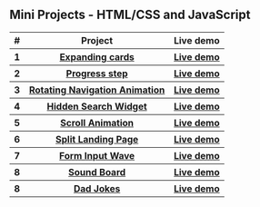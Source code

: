 ## Mini Projects - HTML/CSS and JavaScript
   <table>
        <tr>
            <th>#</th>
            <th>Project</th>
            <th>Live demo</th>
        </tr>
        <tr>
            <th>1</th>
            <th><a href="https://github.com/phantranthelinh/projects-in-50-days/tree/main/expanding%20cards">Expanding cards</a></th>
            <th><a target="_blank" href="https://blissful-mclean-81e603.netlify.app/">Live demo</a></th>
        </tr>
        <tr>
            <th>2</th>
            <th><a href="https://github.com/phantranthelinh/projects-in-50-days/tree/main/progress%20step">Progress step</a></th>
            <th><a target="_blank" href="https://serene-golick-757b90.netlify.app/">Live demo</a></th>
        </tr>
      <tr>
            <th>3</th>
            <th><a href="https://github.com/phantranthelinh/mini-projects/tree/main/rotating%20navigation">Rotating Navigation Animation</a></th>
            <th><a target="_blank" href="https://relaxed-varahamihira-5cb6d2.netlify.app/">Live demo</a></th>
        </tr>
    <tr>
            <th>4</th>
            <th><a href="https://github.com/phantranthelinh/mini-projects/tree/main/hidden%20search%20widget">Hidden Search Widget</a></th>
            <th><a target="_blank" href="https://peaceful-allen-7348b4.netlify.app/">Live demo</a></th>
        </tr>
     <tr>
            <th>5</th>
            <th><a href="https://github.com/phantranthelinh/mini-projects/tree/main/scroll-animation">Scroll Animation</a></th>
            <th><a target="_blank" href="https://phantranthelinh.github.io/mini-projects/scroll-animation/">Live demo</a></th>
        </tr>
   <tr>
            <th>6</th>
            <th><a href="https://github.com/phantranthelinh/mini-projects/tree/main/split-landing-page">Split Landing Page</a></th>
            <th><a target="_blank" href="https://phantranthelinh.github.io/mini-projects/split-landing-page/">Live demo</a></th>
        </tr>
      <tr>
            <th>7</th>
            <th><a href="https://github.com/phantranthelinh/mini-projects/tree/main/form-wave">Form Input Wave</a></th>
            <th><a target="_blank" href="https://phantranthelinh.github.io/mini-projects/form-wave/">Live demo</a></th>
        </tr>
      <tr>
            <th>8</th>
            <th><a href="https://github.com/phantranthelinh/mini-projects/tree/main/sound-board">Sound Board</a></th>
            <th><a target="_blank" href="https://phantranthelinh.github.io/mini-projects/sound-board/">Live demo</a></th>
        </tr>
       <tr>
            <th>8</th>
            <th><a href="https://github.com/phantranthelinh/mini-projects/tree/main/Dad-jokes">Dad Jokes</a></th>
            <th><a target="_blank" href="https://phantranthelinh.github.io/mini-projects/Dad-jokes/">Live demo</a></th>
        </tr>
    </table>
